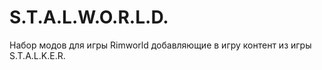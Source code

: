 # S.T.A.L.W.O.R.L.D.

Набор модов для игры Rimworld добавляющие в игру контент из игры S.T.A.L.K.E.R.
